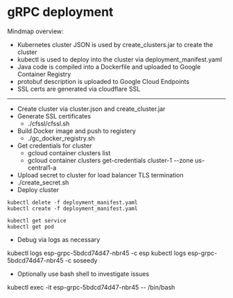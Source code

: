 # gRPC deployment

Mindmap overview:

* Kubernetes cluster JSON is used by create_clusters.jar to create the cluster
* kubectl is used to deploy into the cluster via deployment_manifest.yaml
* Java code is compiled into a Dockerfile and uploaded to Google Container Registry
* protobuf description is uploaded to Google Cloud Endpoints
* SSL certs are generated via cloudflare SSL

---

* Create cluster via cluster.json and create_cluster.jar
* Generate SSL certificates
  * ./cfssl/cfssl.sh
* Build Docker image and push to registery
  * ./gc_docker_registry.sh
* Get credentials for cluster
  * gcloud container clusters list
  * gcloud container clusters get-credentials cluster-1 --zone us-central1-a
* Upload secret to cluster for load balancer TLS termination
 * ./create_secret.sh
* Deploy cluster

```
kubectl delete -f deployment_manifest.yaml
kubectl create -f deployment_manifest.yaml

kubectl get service
kubectl get pod
```

* Debug via logs as necessary

kubectl logs esp-grpc-5bdcd74d47-nbr45 -c esp
kubectl logs esp-grpc-5bdcd74d47-nbr45 -c soseedy

* Optionally use bash shell to investigate issues

kubectl exec -it esp-grpc-5bdcd74d47-nbr45 -- /bin/bash
